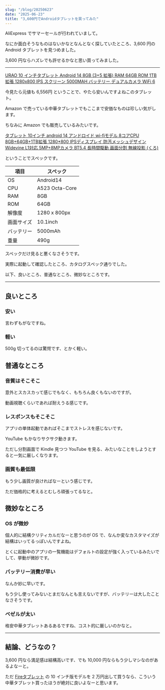 ```yaml
---
slug: "/blog/20250623"
date: "2025-06-23"
title: "3,600円でAndroidタブレットを買ってみた"
---
```


AliExpress でサマーセールが行われていまして。

なにか面白そうなものはないかなとなんとなく探していたところ、3,600 円の Android タブレットを見つめました。

3,600 円ならハズレでも許せるかなと思い買ってみました。

---

[URAO 10 インチタブレット Android 14 8GB (3+5 拡張) RAM 64GB ROM 1TB 拡張 1280x800 IPS スクリーン 5000MAH バッテリー デュアルカメラ WiFi 6](https://ja.aliexpress.com/item/1005009091027764.html?gatewayAdapt=glo2jpn)

今見たら元値も 6,556円 ということで、やたら安いんですよねこのタブレット。

Amazon で売っている中華タブレットでもここまで安価なものは珍しい気がします。

ちなみに Amazon でも販売しているみたいです。

[タブレット 10インチ android 14 アンドロイド wi-fiモデル 8コアCPU 8GB+64GB+1TB拡張 1280\*800 IPSディスプレイ 防汚メッシュデザイン Widevine L1対応 5MP+8MPカメラ BT5.4 長時間駆動 画面分割 無線投影 (くろ)](https://amzn.to/4nbZWvJ)

ということでスペックです。

| 項目       | スペック       |
| ---------- | -------------- |
| OS         | Android14      |
| CPU        | A523 Octa-Core |
| RAM        | 8GB            |
| ROM        | 64GB           |
| 解像度     | 1280 x 800px   |
| 画面サイズ | 10.1inch       |
| バッテリー | 5000mAh        |
| 重量       | 490g           |

スペックだけ見ると悪くなさそうです。

実際に起動して確認したところ、カタログスペック通りでした。

以下、良いところ、普通なところ、微妙なところです。

---

## 良いところ

### 安い

言わずもがなですね。

### 軽い

500g 切ってるのは驚愕です、とかく軽い。

## 普通なところ

### 音質はそこそこ

意外とスカスカって感じでもなく、もちろん良くもないのですが。

動画視聴くらいであれば耐えうる感じです。

### レスポンスもそこそこ

アプリの単体起動であればそこまでストレスを感じないです。

YouTube もかなりサクサク動きます。

ただし分割画面で Kindle 見つつ YouTube を見る、みたいなことをしようとすると一気に厳しくなります。

### 画質も最低限

もう少し画質が良ければなーという感じです。

ただ価格的に考えるとむしろ頑張ってるなと。

## 微妙なところ

### OS が微妙

個人的に結構クリティカルだなーと思うのが OS で、なんか変なカスタマイズが結構はいってるっぽいんですよね。

とくに起動中のアプリの一覧機能はデフォルトの設定が強く入っているみたいでして、挙動が微妙です。

### バッテリー消費が早い

なんか妙に早いです。

もう少し使ってみないとまだなんとも言えないですが、バッテリーは大したことなさそうです。

### ベゼルが太い

格安中華タブレットあるあるですね、コスト的に厳しいのかなと。

---

## 結論、どうなの？

3,600 円なら満足感は結構高いです、でも 10,000 円ならもう少しマシなのがあるよなーと。

ただ [Fireタブレット](https://www.amazon.co.jp/dp/B0C2XN8HKD/ref=ods_cp_tab_tun?tag=piro09190c-22&th=1) の 10 インチ版モデルを 2 万円出して買うなら、こういう中華タブレット買ったほうが絶対に良いよなーと思います。
